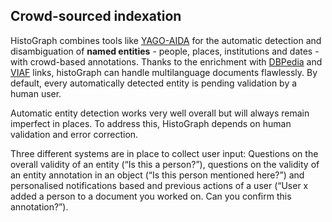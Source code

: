 Crowd-sourced indexation
---

HistoGraph combines tools like [YAGO-AIDA](link) for the automatic detection and disambiguation of **named entities** - people, places, institutions and dates - with crowd-based annotations. Thanks to the enrichment with [DBPedia](link) and [VIAF](link) links, histoGraph can handle multilanguage documents flawlessly. By default, every automatically detected entity is pending validation by a human user.

Automatic entity detection works very well overall but will always remain imperfect in places. To address this, HistoGraph depends on human validation and error correction. 

Three different systems are in place to collect user input: Questions on the overall validity of an entity (“Is this a person?”), questions on the validity of an entity annotation in an object (“Is this person mentioned here?”) and personalised notifications based and previous actions of a user (“User x added a person to a document you worked on. Can you confirm this annotation?”).
